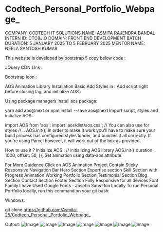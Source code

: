 # Codtech_Personal_Portfolio_Webpage_

COMPANY: CODTECH IT SOLUTIONS
NAME: ASMITA RAJENDRA BANDAL
INTERN ID: CTO8JIO
DOMAIN: FRONT END DEVELOPMENT
BATCH DURATION: 5 JANUARY 2025 TO 5 FEBRUARY 2025
MENTOR NAME: NEELA SANTOSH KUMAR

This website is developed by bootstrap 5 copy below code :
<!--- Bootstrap 5 css CDN Link --->
<link href="https://cdn.jsdelivr.net/npm/bootstrap@5.2.3/dist/css/bootstrap.min.css" rel="stylesheet" integrity="sha384-rbsA2VBKQhggwzxH7pPCaAqO46MgnOM80zW1RWuH61DGLwZJEdK2Kadq2F9CUG65" crossorigin="anonymous" />

<!-- bootstrap javascript cdn link  -->
<script src="https://cdn.jsdelivr.net/npm/bootstrap@5.2.3/dist/js/bootstrap.bundle.min.js" integrity="sha384-kenU1KFdBIe4zVF0s0G1M5b4hcpxyD9F7jL+jjXkk+Q2h455rYXK/7HAuoJl+0I4" crossorigin="anonymous"></script>
JQuery CDN LInk :
<!-- JavaScript jQuery CDN -->
<script src="https://ajax.googleapis.com/ajax/libs/jquery/3.6.4/jquery.min.js"></script>
Bootstrap Icon :
<!-- bootstrap icon cdn link  -->
<link rel="stylesheet" href="https://cdn.jsdelivr.net/npm/bootstrap-icons@1.10.4/font/bootstrap-icons.css"/>
AOS Animation Library Installation
Basic
Add Styles in <head> :

<link rel="stylesheet" href="https://unpkg.com/aos@next/dist/aos.css" />
Add script right before closing </body> tag, and initialize AOS :

<script src="https://unpkg.com/aos@next/dist/aos.js"></script>
<script>
  AOS.init();
</script>
Using package managers
Install aos package:

yarn add aos@next
or npm install --save aos@next
Import script, styles and initialize AOS:

import AOS from 'aos';
import 'aos/dist/aos.css'; // You can also use <link> for styles
// ..
AOS.init();
In order to make it work you'll have to make sure your build process has configured styles loader, and bundles it all correctly. If you're using Parcel however, it will work out of the box as provided.

How to use it ?
Initialize AOS :
// initializing AOS library
AOS.init({
  duration: 1000,
  offset: 50,
});
Set animation using data-aos attribute:
<div data-aos="fade-in"></div>
For More Guidence Click on AOS Animation
Project Contain
Sticky Responsive Navigation Bar
Hero Section
Expertise section
Skill Section with Progress Animation
Working Portfolio Section
Testimonial Section
Blog Section
Contact Section
Footer Section
Fully Responsive for all devices
Font Family
I have Used Google Fonts - Josefin Sans
<!-- google font link -->
<link rel="preconnect" href="https://fonts.googleapis.com" />
<link rel="preconnect" href="https://fonts.gstatic.com" crossorigin />
<link href="https://fonts.googleapis.com/css2?family=Josefin+Sans:wght@300;400;500;600;700&display=swap" rel="stylesheet"/>
Run Locally
To run Personal Portfolio locally, run this command on your git bash:

Windows:

git clone https://github.com/Asmita-25/Codtech_Personal_Portfolio_Webpage_

Output:
![Image](https://github.com/user-attachments/assets/31391932-4082-42b2-89a2-d1780290108b)
![Image](https://github.com/user-attachments/assets/02005c82-7b41-4784-acc3-67f1a5797f5a)
![Image](https://github.com/user-attachments/assets/5c22c301-2eeb-4b65-8223-42220979fbf9)
![Image](https://github.com/user-attachments/assets/506bfe2b-7b92-4371-9991-d16b97445139)
![Image](https://github.com/user-attachments/assets/08e4ae9c-34a9-44af-97ca-7319e77a8c22)
![Image](https://github.com/user-attachments/assets/16d1db82-2a3b-4e50-add8-c60e71e50df0)
![Image](https://github.com/user-attachments/assets/6f44857b-32a6-4b6f-906d-5708d1cc2588)
